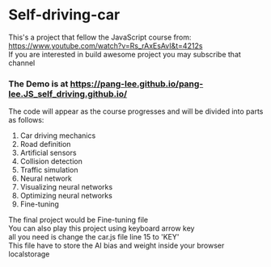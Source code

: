 # Self-driving-car

This's a project that fellow the JavaScript course from:  
https://www.youtube.com/watch?v=Rs_rAxEsAvI&t=4212s  
If you are interested in build awesome project you may subscribe that channel  

### The Demo is at https://pang-lee.github.io/pang-lee.JS_self_driving.github.io/
  
The code will appear as the course progresses and will be divided into parts as follows:
  1. Car driving mechanics
  2. Road definition
  3. Artificial sensors
  4. Collision detection
  5. Traffic simulation
  6. Neural network
  7. Visualizing neural networks
  8. Optimizing neural networks
  9. Fine-tuning

  The final project would be Fine-tuning file  
  You can also play this project using keyboard arrow key  
  all you need is change the car.js file line 15 to 'KEY'  
  This file have to store the AI bias and weight inside your browser localstorage